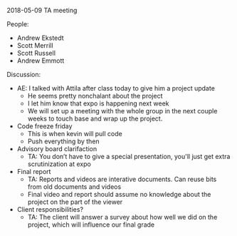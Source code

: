 2018-05-09 TA meeting

People:
- Andrew Ekstedt
- Scott Merrill
- Scott Russell
- Andrew Emmott

Discussion:
* AE: I talked with Attila after class today to give him a project update
    * He seems pretty nonchalant about the project
    * I let him know that expo is happening next week
    * We will set up a meeting with the whole group in the next couple weeks to touch base and wrap up the project.
* Code freeze friday 
    * This is when kevin will pull code 
    * Push everything by then 
* Advisory board clarifaction 
    * TA: You don’t have to give a special presentation, you'll just get extra scrutinization at expo 
* Final report
    * TA: Reports and videos are interative documents. Can reuse bits from old documents and videos
    * Final video and report should assume no knowledge about the project on the part of the viewer
* Client responsibilities?
    * TA: The client will answer a survey about how well we did on the project, which will influence our final grade
